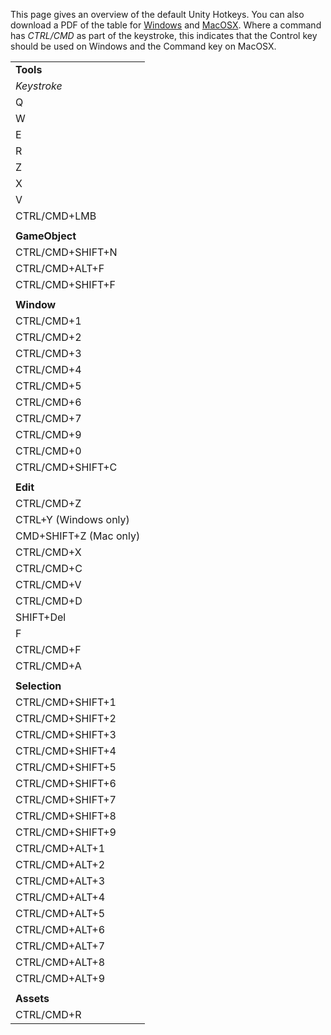 This page gives an overview of the default Unity Hotkeys. You can also download a PDF of the table for [Windows](Attach:Unity_HotKeys_Win.pdf.md) and [MacOSX](Attach:Unity_HotKeys_Mac.pdf.md). Where a command has _CTRL/CMD_ as part of the keystroke, this indicates that the Control key should be used on Windows and the Command key on MacOSX.


|    |
|:---|
|__Tools__|
|_Keystroke_|_Command_|
|Q|Pan|
|W|Move|
|E|Rotate|
|R|Scale|
|Z|Pivot Mode toggle|
|X|Pivot Rotation Toggle|
|V|Vertex Snap|
|CTRL/CMD+LMB|Snap|
| |
|__GameObject__|
|CTRL/CMD+SHIFT+N|New game object|
|CTRL/CMD+ALT+F|Move to view|
|CTRL/CMD+SHIFT+F|Align with view|
| |
|__Window__|
|CTRL/CMD+1|Scene|
|CTRL/CMD+2|Game|
|CTRL/CMD+3|Inspector|
|CTRL/CMD+4|Hierarchy|
|CTRL/CMD+5|Project|
|CTRL/CMD+6|Animation|
|CTRL/CMD+7|Profiler|
|CTRL/CMD+9|Asset store|
|CTRL/CMD+0|Animation|
|CTRL/CMD+SHIFT+C|Console|
| |
|__Edit__|
|CTRL/CMD+Z|Undo|
|CTRL+Y (Windows only)|Redo|
|CMD+SHIFT+Z (Mac only)|Redo|
|CTRL/CMD+X|Cut|
|CTRL/CMD+C|Copy|
|CTRL/CMD+V|Paste|
|CTRL/CMD+D|Duplicate|
|SHIFT+Del|Delete|
|F|Frame (centre) selection|
|CTRL/CMD+F|Find|
|CTRL/CMD+A|Select All|
| |
|__Selection__|
|CTRL/CMD+SHIFT+1|Load Selection 1|
|CTRL/CMD+SHIFT+2|Load Selection 2|
|CTRL/CMD+SHIFT+3|Load Selection 3|
|CTRL/CMD+SHIFT+4|Load Selection 4|
|CTRL/CMD+SHIFT+5|Load Selection 5|
|CTRL/CMD+SHIFT+6|Load Selection 6|
|CTRL/CMD+SHIFT+7|Load Selection 7|
|CTRL/CMD+SHIFT+8|Load Selection 8|
|CTRL/CMD+SHIFT+9|Load Selection 9|
|CTRL/CMD+ALT+1|Save Selection 1|
|CTRL/CMD+ALT+2|Save Selection 2|
|CTRL/CMD+ALT+3|Save Selection 3|
|CTRL/CMD+ALT+4|Save Selection 4|
|CTRL/CMD+ALT+5|Save Selection 5|
|CTRL/CMD+ALT+6|Save Selection 6|
|CTRL/CMD+ALT+7|Save Selection 7|
|CTRL/CMD+ALT+8|Save Selection 8|
|CTRL/CMD+ALT+9|Save Selection 9|
| |
|__Assets__|
|CTRL/CMD+R|Refresh|
